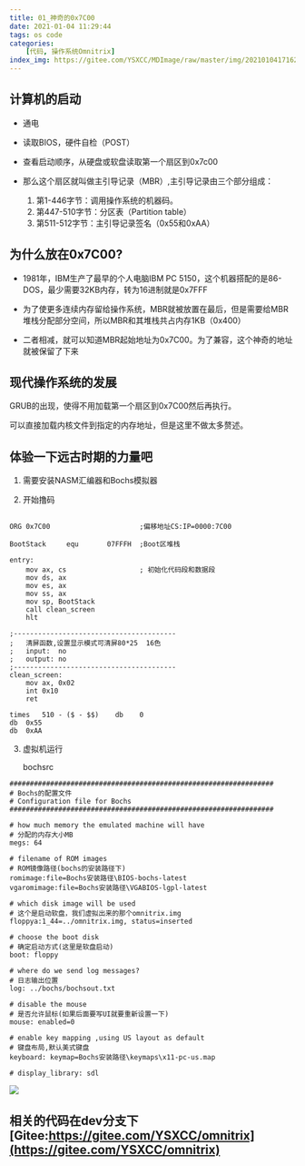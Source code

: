 ```yaml
---
title: 01_神奇的0x7C00
date: 2021-01-04 11:29:44
tags: os code
categories: 
    [代码, 操作系统Omnitrix]
index_img: https://gitee.com/YSXCC/MDImage/raw/master/img/20210104171628.webp
---
```


## 计算机的启动

- 通电<br>

- 读取BIOS，硬件自检（POST）<br>

- 查看启动顺序，从硬盘或软盘读取第一个扇区到0x7c00<br>

- 那么这个扇区就叫做主引导记录（MBR）,主引导记录由三个部分组成：
    1. 第1-446字节：调用操作系统的机器码。
    2. 第447-510字节：分区表（Partition table）
    3. 第511-512字节：主引导记录签名（0x55和0xAA）

## 为什么放在0x7C00?

- 1981年，IBM生产了最早的个人电脑IBM PC 5150，这个机器搭配的是86-DOS，最少需要32KB内存，转为16进制就是0x7FFF<br>

- 为了使更多连续内存留给操作系统，MBR就被放置在最后，但是需要给MBR堆栈分配部分空间，所以MBR和其堆栈共占内存1KB（0x400）<br>

- 二者相减，就可以知道MBR起始地址为0x7C00。为了兼容，这个神奇的地址就被保留了下来

## 现代操作系统的发展

GRUB的出现，使得不用加载第一个扇区到0x7C00然后再执行。<br>

可以直接加载内核文件到指定的内存地址，但是这里不做太多赘述。

## 体验一下远古时期的力量吧

1. 需要安装NASM汇编器和Bochs模拟器<br>

2. 开始撸码<br>

``` x86asm

ORG 0x7C00                      ;偏移地址CS:IP=0000:7C00

BootStack     equ	    07FFFH  ;Boot区堆栈

entry:
    mov ax, cs                  ; 初始化代码段和数据段
    mov ds, ax
    mov es, ax
    mov	ss, ax
    mov sp, BootStack
    call clean_screen
    hlt

;----------------------------------------
;   清屏函数,设置显示模式可清屏80*25  16色
;   input:  no
;   output: no
;----------------------------------------
clean_screen:
	mov ax, 0x02
	int 0x10
    ret    

times   510 - ($ - $$)    db 	0
db  0x55
db  0xAA

```

3. 虚拟机运行<br>

    bochsrc

```
#################################################################
# Bochs的配置文件
# Configuration file for Bochs
#################################################################

# how much memory the emulated machine will have
# 分配的内存大小MB
megs: 64

# filename of ROM images
# ROM镜像路径(bochs的安装路径下)
romimage:file=Bochs安装路径\BIOS-bochs-latest
vgaromimage:file=Bochs安装路径\VGABIOS-lgpl-latest

# which disk image will be used 
# 这个是启动软盘，我们虚拟出来的那个omnitrix.img
floppya:1_44=../omnitrix.img, status=inserted

# choose the boot disk 
# 确定启动方式(这里是软盘启动)
boot: floppy

# where do we send log messages?
# 日志输出位置
log: ../bochs/bochsout.txt

# disable the mouse
# 是否允许鼠标(如果后面要写UI就要重新设置一下)
mouse: enabled=0

# enable key mapping ,using US layout as default
# 键盘布局,默认美式键盘
keyboard: keymap=Bochs安装路径\keymaps\x11-pc-us.map

# display_library: sdl
```

![](https://gitee.com/YSXCC/MDImage/raw/master/img/20210104171628.webp)

## 相关的代码在dev分支下[Gitee:https://gitee.com/YSXCC/omnitrix](https://gitee.com/YSXCC/omnitrix)